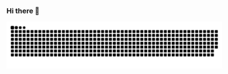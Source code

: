 ### Hi there 👋

<picture>
  <source media="(prefers-color-scheme: dark)" srcset="https://raw.githubusercontent.com/Pedro-H-Nery/Pedro-H-Nery/output/github-contribution-grid-snake-dark.svg">
  <source media="(prefers-color-scheme: light)" srcset="https://raw.githubusercontent.com/Pedro-H-Nery/Pedro-H-Nery/output/github-contribution-grid-snake.svg">
  <img alt="github contribution grid snake animation" src="https://raw.githubusercontent.com/Pedro-H-Nery/Pedro-H-Nery/output/github-contribution-grid-snake.svg">
</picture>
